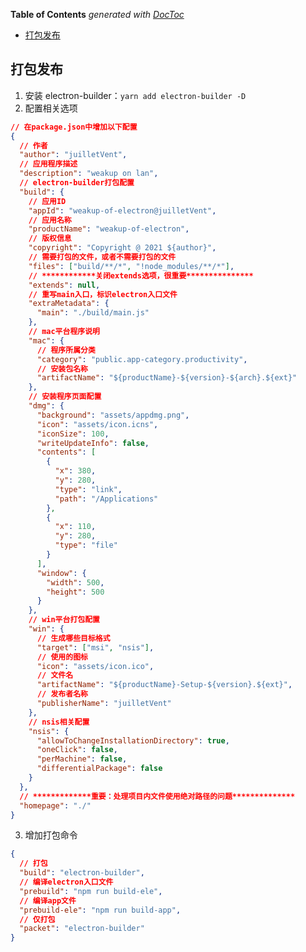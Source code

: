 <!-- START doctoc generated TOC please keep comment here to allow auto update -->
<!-- DON'T EDIT THIS SECTION, INSTEAD RE-RUN doctoc TO UPDATE -->
**Table of Contents**  *generated with [DocToc](https://github.com/thlorenz/doctoc)*

- [打包发布](#%E6%89%93%E5%8C%85%E5%8F%91%E5%B8%83)

<!-- END doctoc generated TOC please keep comment here to allow auto update -->

## 打包发布

1. 安装 electron-builder：`yarn add electron-builder -D`
2. 配置相关选项

```json
// 在package.json中增加以下配置
{
  // 作者
  "author": "juilletVent",
  // 应用程序描述
  "description": "weakup on lan",
  // electron-builder打包配置
  "build": {
    // 应用ID
    "appId": "weakup-of-electron@juilletVent",
    // 应用名称
    "productName": "weakup-of-electron",
    // 版权信息
    "copyright": "Copyright @ 2021 ${author}",
    // 需要打包的文件，或者不需要打包的文件
    "files": ["build/**/*", "!node_modules/**/*"],
    // ************关闭extends选项，很重要***************
    "extends": null,
    // 重写main入口，标识electron入口文件
    "extraMetadata": {
      "main": "./build/main.js"
    },
    // mac平台程序说明
    "mac": {
      // 程序所属分类
      "category": "public.app-category.productivity",
      // 安装包名称
      "artifactName": "${productName}-${version}-${arch}.${ext}"
    },
    // 安装程序页面配置
    "dmg": {
      "background": "assets/appdmg.png",
      "icon": "assets/icon.icns",
      "iconSize": 100,
      "writeUpdateInfo": false,
      "contents": [
        {
          "x": 380,
          "y": 280,
          "type": "link",
          "path": "/Applications"
        },
        {
          "x": 110,
          "y": 280,
          "type": "file"
        }
      ],
      "window": {
        "width": 500,
        "height": 500
      }
    },
    // win平台打包配置
    "win": {
      // 生成哪些目标格式
      "target": ["msi", "nsis"],
      // 使用的图标
      "icon": "assets/icon.ico",
      // 文件名
      "artifactName": "${productName}-Setup-${version}.${ext}",
      // 发布者名称
      "publisherName": "juilletVent"
    },
    // nsis相关配置
    "nsis": {
      "allowToChangeInstallationDirectory": true,
      "oneClick": false,
      "perMachine": false,
      "differentialPackage": false
    }
  },
  // *************重要：处理项目内文件使用绝对路径的问题**************
  "homepage": "./"
}
```

3. 增加打包命令

```json
{
  // 打包
  "build": "electron-builder",
  // 编译electron入口文件
  "prebuild": "npm run build-ele",
  // 编译app文件
  "prebuild-ele": "npm run build-app",
  // 仅打包
  "packet": "electron-builder"
}
```

